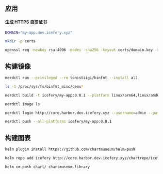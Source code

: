## 应用

#### 生成 HTTPS 自签证书

```bash
DOMAIN="my-app.dev.icefery.xyz"

mkdir -p certs

openssl req -newkey rsa:4096 -nodes -sha256 -keyout certs/domain.key -x509 -days 36500 -out certs/domain.crt -subj "/CN=${DOMAIN}"
```

## 构建镜像

```bash
nerdctl run --privileged --rm tonistiigi/binfmt --install all

ls -1 /proc/sys/fs/binfmt_misc/qemu*
```

```bash
nerdctl build -t icefery/my-app:0.0.1 --platform linux/arm64,linux/amd64 .

nerdctl image ls
```

```bash
nerdctl login http://core.harbor.dev.icefery.xyz --username=admin --password=admin

nerdctl push --all-platforms icefery/my-app:0.0.1
```

## 构建图表

```bash
helm plugin install https://github.com/chartmuseum/helm-push
```

```bash
helm repo add icefery http://core.harbor.dev.icefery.xyz/chartrepo/icefery --username=admin --password=admin
```

```bash
helm cm-push chart/ chartmuseum-library
```
